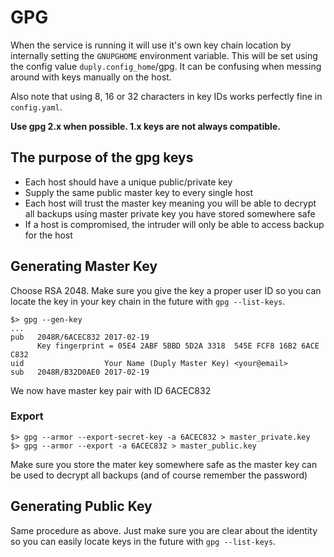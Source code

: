 
# GPG

When the service is running it will use it's own key chain location by
internally setting the `GNUPGHOME` environment variable. This will be set
using the config value `duply.config_home`/gpg. It can be confusing
when messing around with keys manually on the host.

Also note that using 8, 16 or 32 characters in key IDs works perfectly fine
in `config.yaml`.

**Use gpg 2.x when possible. 1.x keys are not always compatible.**

## The purpose of the gpg keys

- Each host should have a unique public/private key
- Supply the same public master key to every single host
- Each host will trust the master key meaning you will be able to decrypt
  all backups using master private key you have stored somewhere safe
- If a host is compromised, the intruder will only be able to access backup for the host

## Generating Master Key

Choose RSA 2048. Make sure you give the key a proper user ID so you can locate
the key in your key chain in the future with `gpg --list-keys`.
```
$> gpg --gen-key
...
pub   2048R/6ACEC832 2017-02-19
      Key fingerprint = 05E4 2ABF 5BBD 5D2A 3318  545E FCF8 16B2 6ACE C832
uid                  Your Name (Duply Master Key) <your@email>
sub   2048R/B32D0AE0 2017-02-19
```

We now have master key pair with ID 6ACEC832

### Export
```
$> gpg --armor --export-secret-key -a 6ACEC832 > master_private.key
$> gpg --armor --export -a 6ACEC832 > master_public.key
```

Make sure you store the mater key somewhere safe as the master key can be
used to decrypt all backups (and of course remember the password)

## Generating Public Key

Same procedure as above. Just make sure you are clear about the identity
so you can easily locate keys in the future with `gpg --list-keys`.
